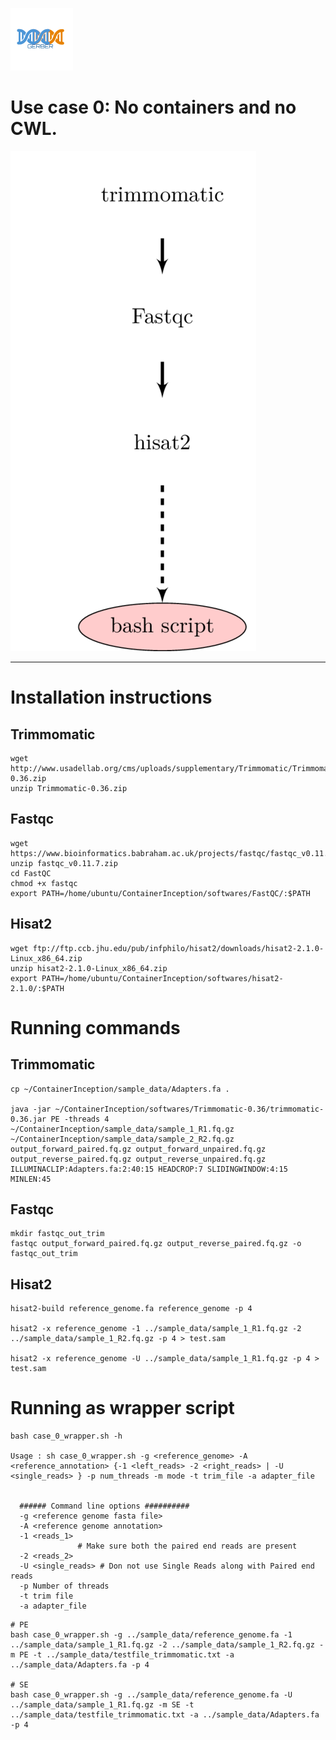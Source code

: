 <a href="../README.md"><img src="../generate_flowchart/flowChartImages/GerberLogo.png" alt="logo" width="100"></a>

# Use case 0: No containers and no CWL.

![alt text](../generate_flowchart/flowChartImages/useCase0.png)

----------

# Installation instructions

## Trimmomatic
```
wget http://www.usadellab.org/cms/uploads/supplementary/Trimmomatic/Trimmomatic-0.36.zip
unzip Trimmomatic-0.36.zip
```

## Fastqc
```
wget https://www.bioinformatics.babraham.ac.uk/projects/fastqc/fastqc_v0.11.7.zip
unzip fastqc_v0.11.7.zip
cd FastQC
chmod +x fastqc
export PATH=/home/ubuntu/ContainerInception/softwares/FastQC/:$PATH
```

## Hisat2
```
wget ftp://ftp.ccb.jhu.edu/pub/infphilo/hisat2/downloads/hisat2-2.1.0-Linux_x86_64.zip
unzip hisat2-2.1.0-Linux_x86_64.zip
export PATH=/home/ubuntu/ContainerInception/softwares/hisat2-2.1.0/:$PATH
```

# Running commands

## Trimmomatic
```
cp ~/ContainerInception/sample_data/Adapters.fa .

java -jar ~/ContainerInception/softwares/Trimmomatic-0.36/trimmomatic-0.36.jar PE -threads 4 ~/ContainerInception/sample_data/sample_1_R1.fq.gz ~/ContainerInception/sample_data/sample_2_R2.fq.gz output_forward_paired.fq.gz output_forward_unpaired.fq.gz output_reverse_paired.fq.gz output_reverse_unpaired.fq.gz ILLUMINACLIP:Adapters.fa:2:40:15 HEADCROP:7 SLIDINGWINDOW:4:15 MINLEN:45
```

## Fastqc
```
mkdir fastqc_out_trim
fastqc output_forward_paired.fq.gz output_reverse_paired.fq.gz -o fastqc_out_trim
```

## Hisat2
```
hisat2-build reference_genome.fa reference_genome -p 4

hisat2 -x reference_genome -1 ../sample_data/sample_1_R1.fq.gz -2 ../sample_data/sample_1_R2.fq.gz -p 4 > test.sam

hisat2 -x reference_genome -U ../sample_data/sample_1_R1.fq.gz -p 4 > test.sam
```

# Running as wrapper script

```
bash case_0_wrapper.sh -h

Usage : sh case_0_wrapper.sh -g <reference_genome> -A <reference_annotation> {-1 <left_reads> -2 <right_reads> | -U <single_reads> } -p num_threads -m mode -t trim_file -a adapter_file


  ###### Command line options ##########
  -g <reference genome fasta file>
  -A <reference genome annotation>
  -1 <reads_1>
               # Make sure both the paired end reads are present
  -2 <reads_2>
  -U <single_reads> # Don not use Single Reads along with Paired end reads
  -p Number of threads
  -t trim file
  -a adapter_file
```

```
# PE
bash case_0_wrapper.sh -g ../sample_data/reference_genome.fa -1 ../sample_data/sample_1_R1.fq.gz -2 ../sample_data/sample_1_R2.fq.gz -m PE -t ../sample_data/testfile_trimmomatic.txt -a ../sample_data/Adapters.fa -p 4

# SE
bash case_0_wrapper.sh -g ../sample_data/reference_genome.fa -U ../sample_data/sample_1_R1.fq.gz -m SE -t ../sample_data/testfile_trimmomatic.txt -a ../sample_data/Adapters.fa -p 4
```
